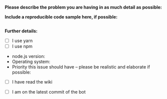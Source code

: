 <!--
If you need help with discord.js installation or usage, please first read the wiki thoroughly and then go to the support Discord server instead:
  https://discord.gg/zdt5yQt
  
This issue tracker is only for bug reports and enhancement suggestions. You won't receive any basic help here.
-->

**Please describe the problem you are having in as much detail as possible:**

**Include a reproducible code sample here, if possible:**
```js

```


**Further details:**

- [ ] I use yarn
- [ ] I use npm
- node.js version:
- Operating system:
- Priority this issue should have – please be realistic and elaborate if possible:

<!--
If any of these apply to you, please check the respective checkbox: [ ] becomes [x].
You don't have to modify the text to suit your particular situation, if you want to
elaborate please do so in the description.
While in most cases it is not required to be on the latest commit, it is strongly recommend as I continuesly develop and improve the bot.If you are on the latest commit please list its hash as well
-->

- [ ] I have read the wiki

- [ ] I am on the latest commit of the bot
